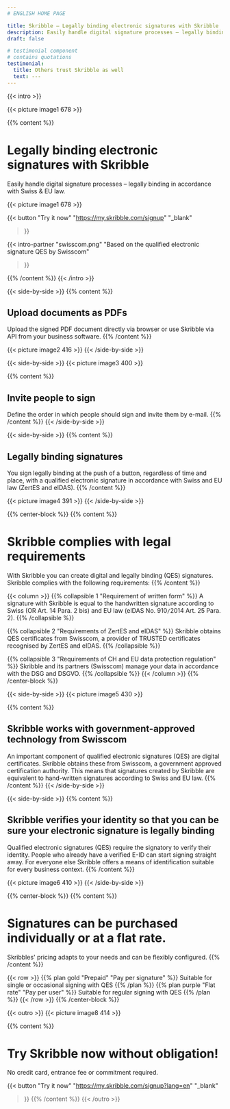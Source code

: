```yaml
---
# ENGLISH HOME PAGE

title: Skribble – Legally binding electronic signatures with Skribble
description: Easily handle digital signature processes – legally binding in accordance with Swiss & EU law.
draft: false

# testimonial component
# contains quotations
testimonial:
  title: Others trust Skribble as well
  text: ---
---
```


[//]: # (--------------------------------------------------------------------------------------------------------------)

{{< intro >}}
<div class="hide-for-mobile">
  {{< picture image1 678 >}}
</div>

{{% content %}}
# Legally binding electronic signatures with Skribble
Easily handle digital signature processes – legally binding in accordance with Swiss & EU law.

<div class="hide-for-desktop">
  {{< picture image1 678 >}}
</div>

{{< button
  "Try it now"
  "https://my.skribble.com/signup"
  "_blank"
>}}

{{< intro-partner
  "swisscom.png"
  "Based on the qualified electronic signature QES by Swisscom"
>}}

{{% /content %}}
{{< /intro >}}

[//]: # (--------------------------------------------------------------------------------------------------------------)

{{< side-by-side >}}
{{% content %}}
## Upload documents as PDFs
Upload the signed PDF document directly via browser or use Skribble via API from your business software.
{{% /content %}}

{{< picture image2 416 >}}
{{< /side-by-side >}}

[//]: # (--------------------------------------------------------------------------------------------------------------)

{{< side-by-side >}}
{{< picture image3 400 >}}

{{% content %}}
## Invite people to sign
Define the order in which people should sign and invite them by e-mail.
{{% /content %}}
{{< /side-by-side >}}

[//]: # (--------------------------------------------------------------------------------------------------------------)

{{< side-by-side >}}
{{% content %}}
## Legally binding signatures
You sign legally binding at the push of a button, regardless of time and place, with a qualified electronic signature in accordance with Swiss and EU law (ZertES and eIDAS).
{{% /content %}}

{{< picture image4 391 >}}
{{< /side-by-side >}}

[//]: # (--------------------------------------------------------------------------------------------------------------)

{{% center-block %}}
{{% content %}}
# Skribble complies with legal requirements
With Skribble you can create digital and legally binding (QES) signatures. Skribble complies with the following requirements:
{{% /content %}}

{{< column >}}
{{% collapsible 1 "Requirement of written form" %}}
A signature with Skribble is equal to the handwritten signature according to Swiss (OR Art. 14 Para. 2 bis) and EU law (eIDAS No. 910`/`2014 Art. 25 Para. 2).
{{% /collapsible %}}

{{% collapsible 2 "Requirements of ZertES and eIDAS" %}}
Skribble obtains QES certificates from Swisscom, a provider of TRUSTED certificates recognised by ZertES and eIDAS.
{{% /collapsible %}}

{{% collapsible 3 "Requirements of CH and EU data protection regulation" %}}
Skribble and its partners (Swisscom) manage your data in accordance with the DSG and DSGVO.
{{% /collapsible %}}
{{< /column >}}
{{% /center-block %}}

[//]: # (--------------------------------------------------------------------------------------------------------------)

{{< side-by-side >}}
{{< picture image5 430 >}}

{{% content %}}
## Skribble works with government-approved technology from Swisscom
An important component of qualified electronic signatures (QES) are digital certificates. Skribble obtains these from Swisscom, a government approved certification authority. This means that signatures created by Skribble are equivalent to hand-written signatures according to Swiss and EU law.
{{% /content %}}
{{< /side-by-side >}}

[//]: # (--------------------------------------------------------------------------------------------------------------)

{{< side-by-side >}}
{{% content %}}
## Skribble verifies your identity so that you can be sure your electronic signature is legally binding
Qualified electronic signatures (QES) require the signatory to verify their identity. People who already have a verified E-ID can start signing straight away. For everyone else Skribble offers a means of identification suitable for every business context.
{{% /content %}}

{{< picture image6 410 >}}
{{< /side-by-side >}}

[//]: # (--------------------------------------------------------------------------------------------------------------)

{{% center-block %}}
{{% content %}}
# Signatures can be purchased individually or at a flat rate.
Skribbles' pricing adapts to your needs and can be flexibly configured.
{{% /content %}}

{{< row >}}
{{% plan gold "Prepaid" "Pay per signature" %}}
Suitable for single or occasional signing with QES
{{% /plan %}}
{{% plan purple "Flat rate" "Pay per user" %}}
Suitable for regular signing with QES
{{% /plan %}}
{{< /row >}}
{{% /center-block %}}

[//]: # (--------------------------------------------------------------------------------------------------------------)

{{< outro >}}
{{< picture image8 414 >}}

{{% content %}}
# Try Skribble now without obligation!
No credit card, entrance fee or commitment required.

{{< button
  "Try it now"
  "https://my.skribble.com/signup?lang=en"
  "_blank"
>}}
{{% /content %}}
{{< /outro >}}

[//]: # (--------------------------------------------------------------------------------------------------------------)
